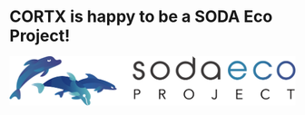 # CORTX is happy to be a SODA Eco Project!
[![image](./images/SODAimage.png)](https://sodafoundation.io) 
